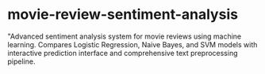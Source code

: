 # movie-review-sentiment-analysis
"Advanced sentiment analysis system for movie reviews using machine learning. Compares Logistic Regression, Naive Bayes, and SVM models with interactive prediction interface and comprehensive text preprocessing pipeline.
